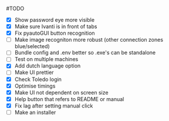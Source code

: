 #TODO

- [x] Show password eye more visible
- [x] Make sure Ivanti is in front of tabs
- [x] Fix pyautoGUI button recognition
- [ ] Make image recogniton more robust (other connection zones blue/selected)
- [ ] Bundle config and .env better so .exe's can be standalone
- [ ] Test on multiple machines
- [x] Add dutch language option
- [ ] Make UI prettier
- [x] Check Toledo login
- [x] Optimise timings
- [x] Make UI not dependent on screen size
- [x] Help button that refers to README or manual
- [x] Fix lag after setting manual click
- [ ] Make an installer